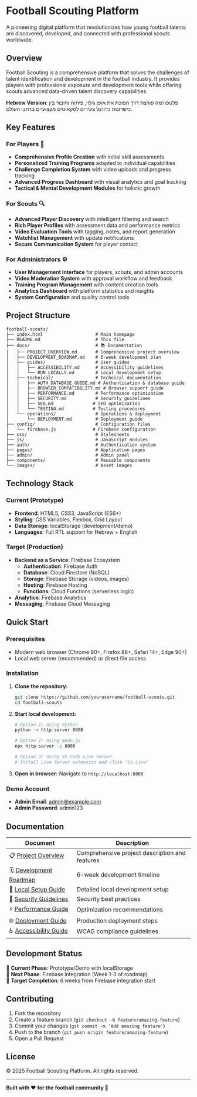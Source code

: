 # Football Scouting Platform

A pioneering digital platform that revolutionizes how young football talents are discovered, developed, and connected with professional scouts worldwide.

## Overview

Football Scouting is a comprehensive platform that solves the challenges of talent identification and development in the football industry. It provides players with professional exposure and development tools while offering scouts advanced data-driven talent discovery capabilities.

**Hebrew Version**: פלטפורמה פורצת דרך הפוכת את אופן גילוי, פיתוח וחיבור בין כישרונות כדורגל צעירים לסקאוטים מקצועיים ברחבי העולם.

## Key Features

### For Players 🥅
- **Comprehensive Profile Creation** with initial skill assessments
- **Personalized Training Programs** adapted to individual capabilities
- **Challenge Completion System** with video uploads and progress tracking
- **Advanced Progress Dashboard** with visual analytics and goal tracking
- **Tactical & Mental Development Modules** for holistic growth

### For Scouts 🔍
- **Advanced Player Discovery** with intelligent filtering and search
- **Rich Player Profiles** with assessment data and performance metrics
- **Video Evaluation Tools** with tagging, notes, and report generation
- **Watchlist Management** with update notifications
- **Secure Communication System** for player contact

### For Administrators ⚙️
- **User Management Interface** for players, scouts, and admin accounts
- **Video Moderation System** with approval workflow and feedback
- **Training Program Management** with content creation tools
- **Analytics Dashboard** with platform statistics and insights
- **System Configuration** and quality control tools

## Project Structure

```
football-scouts/
├── index.html                    # Main homepage
├── README.md                     # This file
├── docs/                         # 📚 Documentation
│   ├── PROJECT_OVERVIEW.md       # Comprehensive project overview
│   ├── DEVELOPMENT_ROADMAP.md    # 6-week development plan
│   ├── guides/                   # User guides
│   │   ├── ACCESSIBILITY.md      # Accessibility guidelines
│   │   └── RUN_LOCALLY.md        # Local development setup
│   ├── technical/                # Technical documentation
│   │   ├── AUTH_DATABASE_GUIDE.md # Authentication & database guide
│   │   ├── BROWSER_COMPATIBILITY.md # Browser support guide
│   │   ├── PERFORMANCE.md        # Performance optimization
│   │   ├── SECURITY.md           # Security guidelines
│   │   ├── SEO.md               # SEO optimization
│   │   └── TESTING.md           # Testing procedures
│   └── operations/               # Operations & deployment
│       └── DEPLOYMENT.md         # Deployment guide
├── config/                       # Configuration files
│   └── firebase.js              # Firebase configuration
├── css/                          # Stylesheets
├── js/                           # JavaScript modules
├── auth/                         # Authentication system
├── pages/                        # Application pages
├── admin/                        # Admin panel
├── components/                   # Reusable components
└── images/                       # Asset images
```

## Technology Stack

### Current (Prototype)
- **Frontend**: HTML5, CSS3, JavaScript (ES6+)
- **Styling**: CSS Variables, Flexbox, Grid Layout
- **Data Storage**: localStorage (development/demo)
- **Languages**: Full RTL support for Hebrew + English

### Target (Production)
- **Backend as a Service**: Firebase Ecosystem
  - **Authentication**: Firebase Auth
  - **Database**: Cloud Firestore (NoSQL)
  - **Storage**: Firebase Storage (videos, images)
  - **Hosting**: Firebase Hosting
  - **Functions**: Cloud Functions (serverless logic)
- **Analytics**: Firebase Analytics
- **Messaging**: Firebase Cloud Messaging

## Quick Start

### Prerequisites
- Modern web browser (Chrome 90+, Firefox 88+, Safari 14+, Edge 90+)
- Local web server (recommended) or direct file access

### Installation
1. **Clone the repository:**
   ```bash
   git clone https://github.com/yourusername/football-scouts.git
   cd football-scouts
   ```

2. **Start local development:**
   ```bash
   # Option 1: Using Python
   python -m http.server 8000
   
   # Option 2: Using Node.js
   npx http-server -p 8000
   
   # Option 3: Using VS Code Live Server
   # Install Live Server extension and click "Go Live"
   ```

3. **Open in browser:**
   Navigate to `http://localhost:8000`

### Demo Account
- **Admin Email**: admin@example.com
- **Admin Password**: admin123

## Documentation

| Document | Description |
|----------|-------------|
| 📋 [Project Overview](docs/PROJECT_OVERVIEW.md) | Comprehensive project description and features |
| 🗓️ [Development Roadmap](docs/DEVELOPMENT_ROADMAP.md) | 6-week development timeline |
| 🚀 [Local Setup Guide](docs/guides/RUN_LOCALLY.md) | Detailed local development setup |
| 🔐 [Security Guidelines](docs/technical/SECURITY.md) | Security best practices |
| ⚡ [Performance Guide](docs/technical/PERFORMANCE.md) | Optimization recommendations |
| 🌐 [Deployment Guide](docs/operations/DEPLOYMENT.md) | Production deployment steps |
| ♿ [Accessibility Guide](docs/guides/ACCESSIBILITY.md) | WCAG compliance guidelines |

## Development Status

🚧 **Current Phase**: Prototype/Demo with localStorage  
🎯 **Next Phase**: Firebase integration (Week 1-3 of roadmap)  
🏁 **Target Completion**: 6 weeks from Firebase integration start

## Contributing

1. Fork the repository
2. Create a feature branch (`git checkout -b feature/amazing-feature`)
3. Commit your changes (`git commit -m 'Add amazing feature'`)
4. Push to the branch (`git push origin feature/amazing-feature`)
5. Open a Pull Request

## License

© 2025 Football Scouting Platform. All rights reserved.

---

**Built with ❤️ for the football community 🥅**